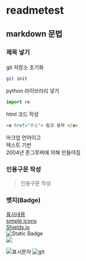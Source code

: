 # readmetest

## markdown 문법
### 제목 넣기
#### 
git 저장소 초기화
```bash
git init
```
python 라이브러리 넣기
```py
import re
```

html 코드 작성
```html
<a href="주소"> 링크 문자 </a>
```

마크업 언어이고   
텍스트 기반  
2004년 존그루버에 의해 만들어짐  

### 인용구문 작성
> 인용구문 작성

### 뱃지(Badge)
[표시내용](url)  
[simple icons](https://simpleicons.org/)  
[Shields.io](https://shields.io/)  
![Static Badge](https://img.shields.io/badge/:build-passing-brightgreen)  
<img src="https://img.shields.io/badge/shimseonjo-FFCA28?style=flat-square&logo=apple&logoColor=000000"/>

![표시문자](url)
![git](https://git-scm.com/images/logo@2x.png)